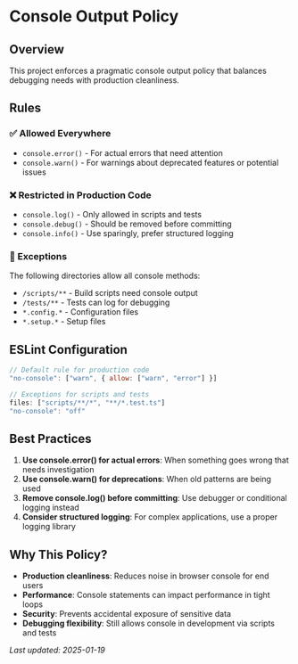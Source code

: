 # Console Output Policy

## Overview
This project enforces a pragmatic console output policy that balances debugging needs with production cleanliness.

## Rules

### ✅ Allowed Everywhere
- `console.error()` - For actual errors that need attention
- `console.warn()` - For warnings about deprecated features or potential issues

### ❌ Restricted in Production Code
- `console.log()` - Only allowed in scripts and tests
- `console.debug()` - Should be removed before committing
- `console.info()` - Use sparingly, prefer structured logging

### 📁 Exceptions
The following directories allow all console methods:
- `/scripts/**` - Build scripts need console output
- `/tests/**` - Tests can log for debugging
- `*.config.*` - Configuration files
- `*.setup.*` - Setup files

## ESLint Configuration

```javascript
// Default rule for production code
"no-console": ["warn", { allow: ["warn", "error"] }]

// Exceptions for scripts and tests
files: ["scripts/**/*", "**/*.test.ts"]
"no-console": "off"
```

## Best Practices

1. **Use console.error() for actual errors**: When something goes wrong that needs investigation
2. **Use console.warn() for deprecations**: When old patterns are being used
3. **Remove console.log() before committing**: Use debugger or conditional logging instead
4. **Consider structured logging**: For complex applications, use a proper logging library

## Why This Policy?

- **Production cleanliness**: Reduces noise in browser console for end users
- **Performance**: Console statements can impact performance in tight loops
- **Security**: Prevents accidental exposure of sensitive data
- **Debugging flexibility**: Still allows console in development via scripts and tests

*Last updated: 2025-01-19*